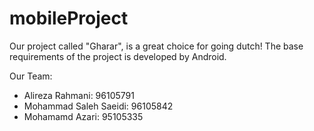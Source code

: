 # mobileProject

Our project called "Gharar", is a great choice for going dutch!
The base requirements of the project is developed by Android.


Our Team:
- Alireza Rahmani: 96105791
- Mohammad Saleh Saeidi: 96105842
- Mohamamd Azari: 95105335
